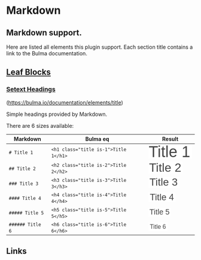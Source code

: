 Markdown
===

Markdown support.
---

Here are listed all elements this plugin support. Each section title contains a link to the Bulma documentation.

## [Leaf Blocks](https://spec.commonmark.org/0.30/#leaf-blocks)

### [Setext Headings](https://spec.commonmark.org/0.30/#setext-heading)

(https://bulma.io/documentation/elements/title)

Simple headings provided by Markdown.

There are 6 sizes available:

| Markdown | Bulma eq | Result |
| --- | --- | --- |
| `# Title 1` | `<h1 class="title is-1">Title 1</h1>` | ![Title 1](./img/title_1.png) |
| `## Title 2` | `<h2 class="title is-2">Title 2</h2>` | ![Title 2](./img/title_2.png) |
| `### Title 3` | `<h3 class="title is-3">Title 3</h3>` | ![Title 3](./img/title_3.png) |
| `#### Title 4` | `<h4 class="title is-4">Title 4</h4>` | ![Title 4](./img/title_4.png) |
| `##### Title 5` | `<h5 class="title is-5">Title 5</h5>` | ![Title 5](./img/title_5.png) |
| `###### Title 6` | `<h6 class="title is-6">Title 6</h6>` | ![Title 6](./img/title_6.png) |

## Links

